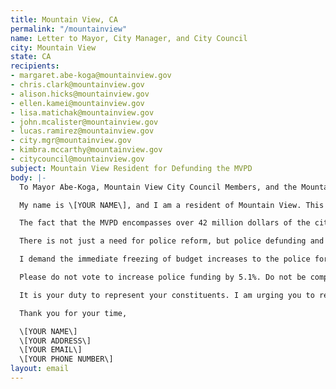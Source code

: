```yaml
---
title: Mountain View, CA
permalink: "/mountainview"
name: Letter to Mayor, City Manager, and City Council
city: Mountain View
state: CA
recipients:
- margaret.abe-koga@mountainview.gov
- chris.clark@mountainview.gov
- alison.hicks@mountainview.gov
- ellen.kamei@mountainview.gov
- lisa.matichak@mountainview.gov
- john.mcalister@mountainview.gov
- lucas.ramirez@mountainview.gov
- city.mgr@mountainview.gov
- kimbra.mccarthy@mountainview.gov
- citycouncil@mountainview.gov
subject: Mountain View Resident for Defunding the MVPD
body: |-
  To Mayor Abe-Koga, Mountain View City Council Members, and the Mountain View City Manager,

  My name is \[YOUR NAME\], and I am a resident of Mountain View. This past week, our nation and community have been gripped by protests calling for an end to racism and anti-Blackness and a complete overhaul in our approach to criminal justice in America. I am demanding that our voices be heard, and that real change be made to the way this city allocates its resources.

  The fact that the MVPD encompasses over 42 million dollars of the city’s general operating fund is shameful and unproductive. Research shows that a living wage, access to holistic health services and treatment, educational opportunity, and stable housing are far more successful at reducing crime than police or prisons (Source: Popular Democracy).

  There is not just a need for police reform, but police defunding and abolition, because the entire structure of the police force is inherently corrupt and ineffective. The average police recruit spends 58 hours learning how to shoot and only 8 hours learning how to de-escalate (Source: Campaign Zero). They are not trained or equipped to react to the vast majority of crises. Phillip McHarris (doctoral candidate focusing on race), argues that we must work towards a reality in which healthcare workers and emergency response teams handle substance abuse, domestic violence, homelessness, or mental health cases. Policies to “improve the police” are not enough, as there’s no evidence that implicit bias training or community relations initiatives help with reducing the abuses of policing (The Nation). We need to reimagine public safety to prioritize alternatives to conflict rather than defaulting to violence.

  I demand the immediate freezing of budget increases to the police force, cancelling of cadet classes, demilitarization of our forces, and reallocation of funds from police to community-led health and safety strategies.

  Please do not vote to increase police funding by 5.1%. Do not be complicit in the disproportionate targeting and continuous oppression of people of color. Propose and vote to expand on Mountain View’s current efforts like the Below Market Rate housing program and funding of nonprofits like the Community Health Awareness Council. I demand a budget that supports community wellbeing, rather than empowers the police forces that tear them apart.

  It is your duty to represent your constituents. I am urging you to revise the Mountain View city budget for the next fiscal year, and to fund the police. We can be a beacon for other cities to follow if only we have the courage to change.

  Thank you for your time,

  \[YOUR NAME\]
  \[YOUR ADDRESS\]
  \[YOUR EMAIL\]
  \[YOUR PHONE NUMBER\]
layout: email
---
```


